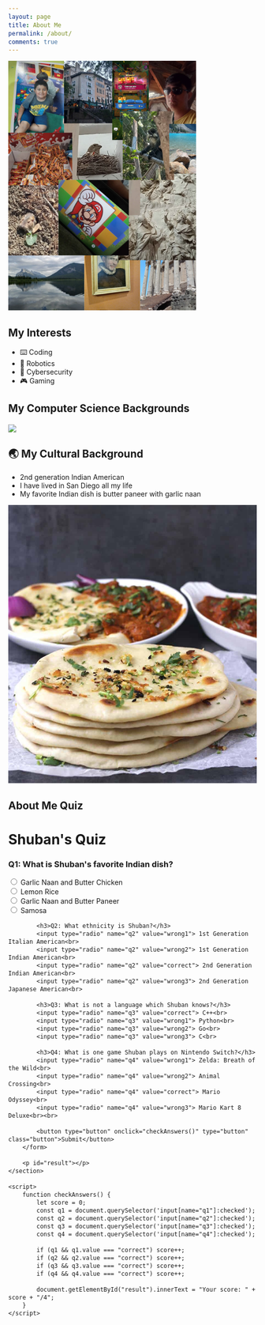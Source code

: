 ```yaml
---
layout: page
title: About Me
permalink: /about/
comments: true
---
```


![about-gallery](image-2.png)

## My Interests

- ⌨️ Coding
- 🤖 Robotics
- 🔐 Cybersecurity
- 🎮 Gaming

## My Computer Science Backgrounds

<img align="center" src="https://go-skill-icons.vercel.app/api/icons?i=py,go,c,rust,java,docker,nginx,vscode,goland,androidstudio,bash,linux,aws,pytorch,tensorflow" />

## 🌏 My Cultural Background

- 2nd generation Indian American
- I have lived in San Diego all my life
- My favorite Indian dish is butter paneer with garlic naan

![naan-paneer](image-3.png)

## About Me Quiz

<head>
    <meta charset="UTF-8">
    <meta name="viewport" content="width=device-width, initial-scale=1.0">
    <title>Shuban's Quiz</title>
</head>
<body>
    <h1>Shuban's Quiz</h1>
    <section>
        <form id="quizForm">
            <h3>Q1: What is Shuban's favorite Indian dish?</h3>
            <input type="radio" name="q1" value="wrong1"> Garlic Naan and Butter Chicken<br>
            <input type="radio" name="q1" value="wrong2"> Lemon Rice<br>
            <input type="radio" name="q1" value="correct"> Garlic Naan and Butter Paneer<br>
            <input type="radio" name="q1" value="wrong3"> Samosa<br>

            <h3>Q2: What ethnicity is Shuban?</h3>
            <input type="radio" name="q2" value="wrong1"> 1st Generation Italian American<br>
            <input type="radio" name="q2" value="wrong2"> 1st Generation Indian American<br>
            <input type="radio" name="q2" value="correct"> 2nd Generation Indian American<br>
            <input type="radio" name="q2" value="wrong3"> 2nd Generation Japanese American<br>

            <h3>Q3: What is not a language which Shuban knows?</h3>
            <input type="radio" name="q3" value="correct"> C++<br>
            <input type="radio" name="q3" value="wrong1"> Python<br>
            <input type="radio" name="q3" value="wrong2"> Go<br>
            <input type="radio" name="q3" value="wrong3"> C<br>

            <h3>Q4: What is one game Shuban plays on Nintendo Switch?</h3>
            <input type="radio" name="q4" value="wrong1"> Zelda: Breath of the Wild<br>
            <input type="radio" name="q4" value="wrong2"> Animal Crossing<br>
            <input type="radio" name="q4" value="correct"> Mario Odyssey<br>
            <input type="radio" name="q4" value="wrong3"> Mario Kart 8 Deluxe<br><br>

            <button type="button" onclick="checkAnswers()" type="button" class="button">Submit</button>
        </form>

        <p id="result"></p>
    </section>

    <script>
        function checkAnswers() {
            let score = 0;
            const q1 = document.querySelector('input[name="q1"]:checked');
            const q2 = document.querySelector('input[name="q2"]:checked');
            const q3 = document.querySelector('input[name="q3"]:checked');
            const q4 = document.querySelector('input[name="q4"]:checked');

            if (q1 && q1.value === "correct") score++;
            if (q2 && q2.value === "correct") score++;
            if (q3 && q3.value === "correct") score++;
            if (q4 && q4.value === "correct") score++;

            document.getElementById("result").innerText = "Your score: " + score + "/4";
        }
    </script>
</body>